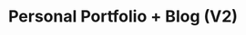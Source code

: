 ---
title: 'Personal Portfolio + Blog (V2)'
description: 'New personal portfolio & Markdown blog built with SvelteKit'
link: https://prabhukirankonda.vercel.app
techstack:
    - SvelteKit
    - TypeScript
cover: https://prabhukirankonda.vercel.app/og.png
order: 1
---